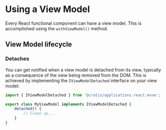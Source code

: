 # Using a View Model

Every React functional component can have a view model. This is accomplished using the `withViewModel()` method.

## View Model lifecycle

### Detaches

You can get notified when a view model is detached from its view, typically as a consequence of the view being removed from the DOM.
This is achieved by implementing the `IViewModelDetached` interface on your view model:

```ts
import { IViewModelDetached } from '@cratis/applications.react.mvvm';

export class MyViewModel implements IViewModelDetached {
    detached() {
        // Clean up...
    }
}
```
